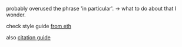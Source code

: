 
probably overused the phrase 'in particular'. -> what to do about that I wonder.

check style guide [from eth](https://ethz.ch/content/dam/ethz/associates/services/Service/kommunikation/cd/Sprachleitbild/english-style-guide-eth.pdf)

also [citation guide](https://ethz.ch/content/dam/ethz/main/education/rechtliches-abschluesse/leistungskontrollen/plagiarism-citationetiquette.pdf)